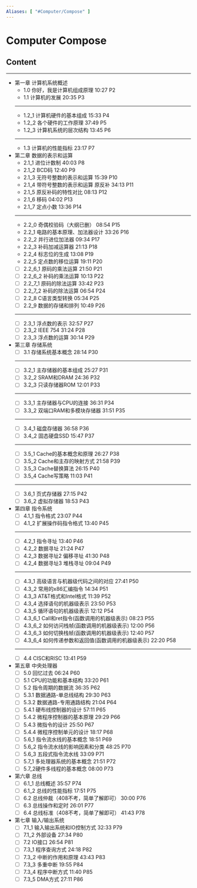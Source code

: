 ```yaml
---
Aliases: [ "#Computer/Compose" ]
---
```

# Computer Compose

## Content
---
- 第一章 计算机系统概述
	- 1.0 你好，我是计算机组成原理 10:27 P2
	- 1.1 计算机的发展 20:35 P3 
	- ---
	- 1.2_1 计算机硬件的基本组成 15:33 P4 
	- 1.2_2 各个硬件的工作原理 37:49 P5 
	- 1.2_3 计算机系统的层次结构 13:45 P6 
	- ---
	- 1.3 计算机的性能指标 23:17 P7 
- 第二章 数据的表示和运算
	- 2.1_1 进位计数制 40:03 P8 
	- 2.1_2 BCD码 12:40 P9 
	- 2.1_3 无符号整数的表示和运算 15:39 P10 
	- 2.1_4 带符号整数的表示和运算 原反补 34:13 P11 
	- 2.1_5 原反补码的特性对比 08:13 P12 
	- 2.1_6 移码 04:02 P13 
	- 2.1_7 定点小数 13:36 P14 
	- ---
	- 2.2_0 奇偶校验码（大纲已删） 08:54 P15 
	- 2.2_1 电路的基本原理、加法器设计 33:26 P16 
	- 2.2_2 并行进位加法器 09:34 P17 
	- 2.2_3 补码加减运算器 21:13 P18 
	- 2.2_4 标志位的生成 13:08 P19 
	- 2.2_5 定点数的移位运算 19:11 P20 
	- [ ] 2.2_6_1 原码的乘法运算 21:50 P21 
	- [ ] 2.2_6_2 补码的乘法运算 10:13 P22 
	- [ ] 2.2_7_1 原码的除法运算 33:42 P23 
	- [ ] 2.2_7_2 补码的除法运算 06:54 P24 
	- [ ] 2.2_8 C语言类型转换 05:34 P25 
	- [ ] 2.2_9 数据的存储和排列 10:49 P26 
	- ---
	- [ ] 2.3_1 浮点数的表示 32:57 P27 
	- [ ] 2.3_2 IEEE 754 31:24 P28 
	- [ ] 2.3_3 浮点数的运算 30:14 P29 
- 第三章 存储系统
	- [ ] 3.1 存储系统基本概念 28:14 P30 
	- ---
	- [ ] 3.2_1 主存储器的基本组成 25:27 P31 
	- [ ] 3.2_2 SRAM和DRAM 24:36 P32 
	- [ ] 3.2_3 只读存储器ROM 12:01 P33 
	- ---
	- [ ] 3.3_1 主存储器与CPU的连接 36:31 P34 
	- [ ] 3.3_2 双端口RAM和多模块存储器 31:51 P35 
	- ---
	- [ ] 3.4_1 磁盘存储器 36:58 P36 
	- [ ] 3.4_2 固态硬盘SSD 15:47 P37 
	- ---
	- [ ] 3.5_1 Cache的基本概念和原理 26:27 P38 
	- [ ] 3.5_2 Cache和主存的映射方式 21:58 P39 
	- [ ] 3.5_3 Cache替换算法 26:15 P40 
	- [ ] 3.5_4 Cache写策略 11:03 P41 
	- ---
	- [ ] 3.6_1 页式存储器 27:15 P42 
	- [ ] 3.6_2 虚拟存储器 18:53 P43 
- 第四章 指令系统
	- [ ] 4.1_1 指令格式 23:07 P44 
	- [ ] 4.1_2 扩展操作码指令格式 13:40 P45 
	- ---
	- [ ] 4.2_1 指令寻址 13:40 P46 
	- [ ] 4.2_2 数据寻址 21:24 P47 
	- [ ] 4.2_3 数据寻址2 偏移寻址 41:30 P48 
	- [ ] 4.2_4 数据寻址3 堆栈寻址 09:04 P49 
	- ---
	- [ ] 4.3_1 高级语言与机器级代码之间的对应 27:41 P50 
	- [ ] 4.3_2 常用的x86汇编指令 14:34 P51 
	- [ ] 4.3_3 AT&T格式和Intel格式 11:39 P52 
	- [ ] 4.3_4 选择语句的机器级表示 23:50 P53 
	- [ ] 4.3_5 循环语句的机器级表示 12:12 P54 
	- [ ] 4.3_6_1 Call和ret指令(函数调用的机器级表示) 08:23 P55 
	- [ ] 4.3_6_2 如何访问栈帧(函数调用的机器级表示) 12:00 P56 
	- [ ] 4.3_6_3 如何切换栈帧(函数调用的机器级表示) 12:40 P57 
	- [ ] 4.3_6_4 如何传递参数和返回值(函数调用的机器级表示) 22:20 P58 
	- ---
	- [ ] 4.4 CISC和RISC 13:41 P59 
 - 第五章 中央处理器
	- [ ] 5.0 回忆过去 06:24 P60 
	- [ ] 5.1 CPU的功能和基本结构 33:20 P61 
	- [ ] 5.2 指令周期的数据流 36:35 P62 
	- [ ] 5.3.1 数据通路-单总线结构 29:30 P63 
	- [ ] 5.3.2 数据通路-专用通路结构 21:04 P64 
	- [ ] 5.4.1 硬布线控制器的设计 57:11 P65 
	- [ ] 5.4.2 微程序控制器的基本原理 29:29 P66 
	- [ ] 5.4.3 微指令的设计 25:50 P67 
	- [ ] 5.4.4 微程序控制单元的设计 18:17 P68 
	- [ ] 5.6_1 指令流水线的基本概念 18:51 P69 
	- [ ] 5.6_2 指令流水线的影响因素和分类 48:25 P70 
	- [ ] 5.6_3 五段式指令流水线 33:09 P71 
	- [ ] 5.7_1 多处理器系统的基本概念 21:51 P72 
	- [ ] 5.7_2硬件多线程的基本概念 08:00 P73 
 - 第六章 总线
	- [ ] 6.1_1 总线概述 35:57 P74 
	- [ ] 6.1_2 总线的性能指标 17:51 P75 
	- [ ] 6.2 总线仲裁（408不考，简单了解即可） 30:00 P76 
	- [ ] 6.3 总线操作和定时 26:01 P77 
	- [ ] 6.4 总线标准（408不考，简单了解即可） 41:43 P78 
 - 第七章 输入/输出系统
	- [ ] 7.1_1 输入输出系统和IO控制方式 32:33 P79 
	- [ ] 7.1_2 外部设备 27:34 P80 
	- [ ] 7.2 IO接口 26:54 P81 
	- [ ] 7.3_1 程序查询方式 24:18 P82 
	- [ ] 7.3_2 中断的作用和原理 43:43 P83 
	- [ ] 7.3_3 多重中断 19:55 P84 
	- [ ] 7.3_4 程序中断方式 11:40 P85 
	- [ ] 7.3_5 DMA方式 27:11 P86 
